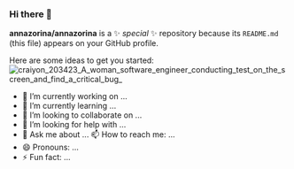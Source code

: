 ### Hi there 👋


**annazorina/annazorina** is a ✨ _special_ ✨ repository because its `README.md` (this file) appears on your GitHub profile.

Here are some ideas to get you started:
![craiyon_203423_A_woman_software_engineer_conducting_test_on_the_screen_and_find_a_critical_bug_](https://github.com/annazorina/annazorina/assets/57866564/7d040794-ce2c-4e14-a794-3ae0d7de4cd0)

- 🔭 I’m currently working on ...
- 🌱 I’m currently learning ...
- 👯 I’m looking to collaborate on ...
- 🤔 I’m looking for help with ...
- 💬 Ask me about ...
📫 How to reach me: ...
- 😄 Pronouns: ...
- ⚡ Fun fact: ...


